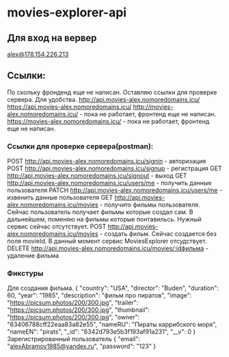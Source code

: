 # movies-explorer-api

## Для вход на вервер
alex@178.154.226.213

## Ссылки:
По скольку фронденд еще не написан. Оставляю ссылки для проверке сервера. Для удобства.
http://api.movies-alex.nomoredomains.icu/
https://api.movies-alex.nomoredomains.icu/
http://movies-alex.nomoredomains.icu/ - пока не работает, фронтенд еще не написан.
https://movies-alex.nomoredomains.icu/ - пока не работает, фронтенд еще не написан.

### Ссылки для проверке сервера(postman):
POST http://api.movies-alex.nomoredomains.icu/signin - авторизация
POST http://api.movies-alex.nomoredomains.icu/signup - регистрация
GET http://api.movies-alex.nomoredomains.icu/signout - выход
GET http://api.movies-alex.nomoredomains.icu/users/me - получить данные пользователя
PATCH http://api.movies-alex.nomoredomains.icu/users/me - извенить данные пользователя
GET http://api.movies-alex.nomoredomains.icu/movies - получито фильмы пользователя. Сейчас пользователь получает фильмы которые создал сам. В дальнейшем, поменяю на фильмы которые понтавильсь. Нужный сервис сейчас отсутствует.
POST http://api.movies-alex.nomoredomains.icu/movies - создать фильм. Сейчас создается без поля movieId. В данный момент сервис MoviesExplorer отсудствует.
DELETE http://api.movies-alex.nomoredomains.icu/movies/:idфильма - удаление фильма

### Фикстуры
Для создания фильма.
{
    "country": "USA",
    "director": "Buden",
    "duration": 60,
    "year": "1985",
    "description": "фильм про пиратов",
    "image": "https://picsum.photos/200/300.jpg",
    "trailer": "https://picsum.photos/200/300.jpg",
    "thumbnail": "https://picsum.photos/200/300.jpg",
    "owner": "63406788cff22eaa83a82e55",
    "nameRU": "Пираты каррибского моря",
    "nameEN": "pirats",
    "_id": "6342d793e5b3f193af91a231",
    "__v": 0
}
Зарегистрированный пользователь
{
    "email": "alexAbramov1985@yandex.ru",
    "password": "123"
}
